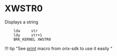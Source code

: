 # XWSTR0

Displays a string

```ca65
    lda     str
    ldy     str+1
    BRK_KERNEL XWSTR0
```

!!! tip "See [print](../../../home/orixsdk) macro from orix-sdk to use it easily "
